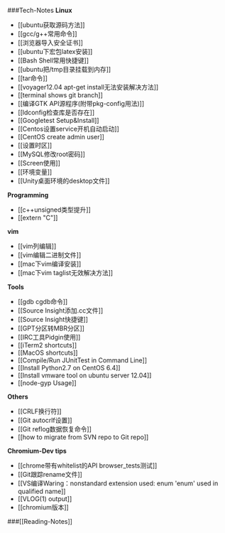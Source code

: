 ###Tech-Notes
**Linux**
 * [[ubuntu获取源码方法]]
 * [[gcc/g++常用命令]]
 * [[浏览器导入安全证书]]
 * [[ubuntu下宏包latex安装]]
 * [[Bash Shell常用快捷键]]
 * [[ubuntu把/tmp目录挂载到内存]]
 * [[tar命令]]
 * [[voyager12.04 apt-get install无法安装解决方法]]
 * [[terminal shows git branch]]
 * [[编译GTK API源程序(附带pkg-config用法)]]
 * [[ldconfig检查库是否存在]]
 * [[Googletest Setup&Install]]
 * [[Centos设置service开机自动启动]]
 * [[CentOS create admin user]]
 * [[设置时区]]
 * [[MySQL修改root密码]]
 * [[Screen使用]]
 * [[环境变量]]
 * [[Unity桌面环境的desktop文件]]

**Programming**
 * [[c++unsigned类型提升]]
 * [[extern "C"]]

**vim**
 * [[vim列编辑]]
 * [[vim编辑二进制文件]]
 * [[mac下vim编译安装]]
 * [[mac下vim taglist无效解决方法]]
  
**Tools**
 * [[gdb cgdb命令]]
 * [[Source Insight添加.cc文件]]
 * [[Source Insight快捷键]]
 * [[GPT分区转MBR分区]]
 * [[IRC工具Pidgin使用]]
 * [[iTerm2 shortcuts]]
 * [[MacOS shortcuts]]
 * [[Compile/Run JUnitTest in Command Line]]
 * [[Install Python2.7 on CentOS 6.4]]
 * [[Install vmware tool on ubuntu server 12.04]]
 * [[node-gyp Usage]]

**Others**
 * [[CRLF换行符]]
 * [[Git autocrlf设置]]
 * [[Git reflog数据恢复命令]]
 * [[how to migrate from SVN repo to Git repo]]

**Chromium-Dev tips**
* [[chrome带有whitelist的API browser_tests测试]]
* [[Git跟踪rename文件]]
* [[VS编译Waring：nonstandard extension used: enum 'enum' used in qualified name]]
* [[VLOG(1) output]]
* [[chromium版本]]

###[[Reading-Notes]]